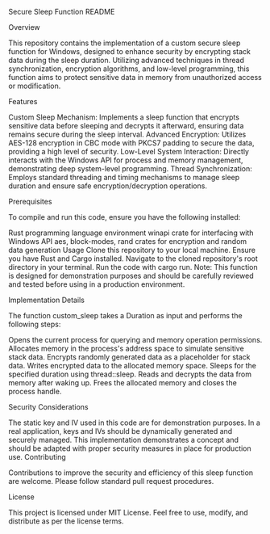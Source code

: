 Secure Sleep Function README

Overview

This repository contains the implementation of a custom secure sleep function for Windows, designed to enhance security by encrypting stack data during the sleep duration. Utilizing advanced techniques in thread synchronization, encryption algorithms, and low-level programming, this function aims to protect sensitive data in memory from unauthorized access or modification.

Features

Custom Sleep Mechanism: Implements a sleep function that encrypts sensitive data before sleeping and decrypts it afterward, ensuring data remains secure during the sleep interval.
Advanced Encryption: Utilizes AES-128 encryption in CBC mode with PKCS7 padding to secure the data, providing a high level of security.
Low-Level System Interaction: Directly interacts with the Windows API for process and memory management, demonstrating deep system-level programming.
Thread Synchronization: Employs standard threading and timing mechanisms to manage sleep duration and ensure safe encryption/decryption operations.

Prerequisites

To compile and run this code, ensure you have the following installed:

Rust programming language environment
winapi crate for interfacing with Windows API
aes, block-modes, rand crates for encryption and random data generation
Usage
Clone this repository to your local machine.
Ensure you have Rust and Cargo installed.
Navigate to the cloned repository's root directory in your terminal.
Run the code with cargo run.
Note: This function is designed for demonstration purposes and should be carefully reviewed and tested before using in a production environment.

Implementation Details

The function custom_sleep takes a Duration as input and performs the following steps:

Opens the current process for querying and memory operation permissions.
Allocates memory in the process's address space to simulate sensitive stack data.
Encrypts randomly generated data as a placeholder for stack data.
Writes encrypted data to the allocated memory space.
Sleeps for the specified duration using thread::sleep.
Reads and decrypts the data from memory after waking up.
Frees the allocated memory and closes the process handle.

Security Considerations

The static key and IV used in this code are for demonstration purposes. In a real application, keys and IVs should be dynamically generated and securely managed.
This implementation demonstrates a concept and should be adapted with proper security measures in place for production use.
Contributing

Contributions to improve the security and efficiency of this sleep function are welcome. Please follow standard pull request procedures.

License

This project is licensed under MIT License. Feel free to use, modify, and distribute as per the license terms.
